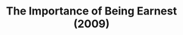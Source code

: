 ---
layout: shows
title: The Importance of Being Earnest (2009)
image: 
image_credit: 
image_alt:
image_caption:
category: 
details:
  Theatre: Theatre Jacksonville
cast:
  Jack: Michael Lipp
crew:
external_links:
---